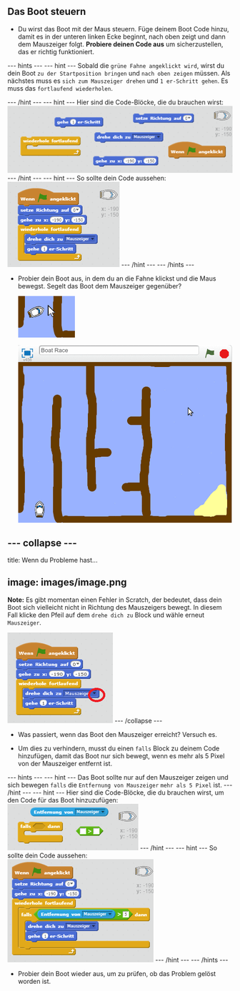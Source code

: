 ## Das Boot steuern

+ Du wirst das Boot mit der Maus steuern. Füge deinem Boot Code hinzu, damit es in der unteren linken Ecke beginnt, nach oben zeigt und dann dem Mauszeiger folgt. **Probiere deinen Code aus** um sicherzustellen, das er richtig funktioniert.

\--- hints \--- \--- hint \--- Sobald die `grüne Fahne angeklickt wird`, wirst du dein Boot `zu der Startposition bringen` und `nach oben zeigen` müssen. Als nächstes muss es `sich zum Mauszeiger drehen` und `1 er-Schritt gehen`. Es muss das `fortlaufend wiederholen`.

\--- /hint \--- \--- hint \--- Hier sind die Code-Blöcke, die du brauchen wirst: ![screenshot](images/boat-move-blocks.png) \--- /hint \--- \--- hint \--- So sollte dein Code aussehen: ![screenshot](images/boat-move-code.png) \--- /hint \--- \--- /hints \---

+ Probier dein Boot aus, in dem du an die Fahne klickst und die Maus bewegst. Segelt das Boot dem Mauszeiger gegenüber?
    
    ![screenshot](images/boat-mouse.png)
    
    ![screenshot](images/boat-pointer-test-anim.gif)

## \--- collapse \---

title: Wenn du Probleme hast...

## image: images/image.png

**Note:** Es gibt momentan einen Fehler in Scratch, der bedeutet, dass dein Boot sich vielleicht nicht in Richtung des Mauszeigers bewegt. In diesem Fall klicke den Pfeil auf dem `drehe dich zu` Block und wähle erneut `Mauszeiger`.

![screenshot](images/boat-bug.png) \--- /collapse \---

+ Was passiert, wenn das Boot den Mauszeiger erreicht? Versuch es.

+ Um dies zu verhindern, musst du einen `falls` Block zu deinem Code hinzufügen, damit das Boot nur sich bewegt, wenn es mehr als 5 Pixel von der Mauszeiger entfernt ist.

\--- hints \--- \--- hint \--- Das Boot sollte nur auf den Mauszeiger zeigen und sich bewegen `falls` die `Entfernung von Mauszeiger` `mehr als 5 Pixel` ist. \--- /hint \--- \--- hint \--- Hier sind die Code-Blöcke, die du brauchen wirst, um den Code für das Boot hinzuzufügen: ![screenshot](images/boat-pointer-blocks.png) \--- /hint \--- \--- hint \--- So sollte dein Code aussehen: ![screenshot](images/boat-pointer-code.png) \--- /hint \--- \--- /hints \---

+ Probier dein Boot wieder aus, um zu prüfen, ob das Problem gelöst worden ist.